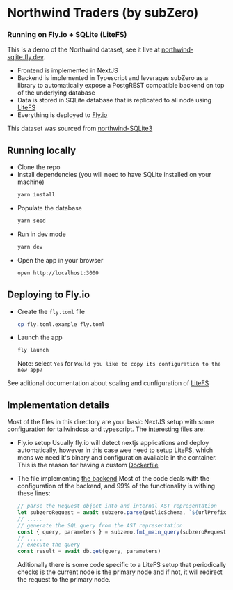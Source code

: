 # Northwind Traders (by subZero)
### Running on Fly.io + SQLite (LiteFS)
This is a demo of the Northwind dataset, see it live at [northwind-sqlite.fly.dev](https://northwind-sqlite.fly.dev).
- Frontend is implemented in NextJS</li>
- Backend is implemented in Typescript and leverages subZero as a library to automatically expose a PostgREST compatible backend on top of the underlying database
- Data is stored in SQLite database that is replicated to all node using [LiteFS](https://fly.io/blog/introducing-litefs/)
- Everything is deployed to [Fly.io](https://fly.io/)

This dataset was sourced from [northwind-SQLite3](https://github.com/jpwhite3/northwind-SQLite3)

## Running locally
- Clone the repo
- Install dependencies (you will need to have SQLite installed on your machine)
    ```bash
    yarn install
    ```
- Populate the database
    ```bash
    yarn seed
    ```
- Run in dev mode
    ```bash
    yarn dev
    ```
- Open the app in your browser
    ```bash
    open http://localhost:3000
    ```

## Deploying to Fly.io


- Create the `fly.toml` file
    ```bash
    cp fly.toml.example fly.toml
    ```
- Launch the app
    ```bash
    fly launch
    ```
    Note: select `Yes` for `Would you like to copy its configuration to the new app?`


See aditional documentation about scaling and cunfiguration of [LiteFS](https://fly.io/docs/litefs/getting-started/)

## Implementation details

Most of the files in this directory are your basic NextJS setup with some configuration for tailwindcss and typescript.
The interesting files are:
- Fly.io setup
    Usually fly.io will detect nextjs applications and deploy automatically, however in this case wee need to setup LiteFS, which mens we need it's binary and configuration available in the container. This is the reason for having a custom [Dockerfile](Dockerfile)
- The file implementing [the backend](pages/api/[table].ts)
    Most of the code deals with the configuration of the backend, and 99% of the functionality is withing these lines:
    ```typescript
    // parse the Request object into and internal AST representation
    let subzeroRequest = await subzero.parse(publicSchema, `${urlPrefix}/`, role, request)
    // .....
    // generate the SQL query from the AST representation
    const { query, parameters } = subzero.fmt_main_query(subzeroRequest, queryEnv)
    // .....
    // execute the query
    const result = await db.get(query, parameters)
    ```

    Aditionally there is some code specific to a LiteFS setup that periodically checks is the current node is the primary node and if not, it will redirect the request to the primary node.
    


